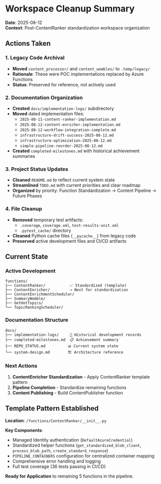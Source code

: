 # Workspace Cleanup Summary

**Date**: 2025-08-12  
**Context**: Post-ContentRanker standardization workspace organization

## Actions Taken

### 1. Legacy Code Archival
- **Moved** `content_processor/` and `content_wombles/` to `.temp/legacy/`
- **Rationale**: These were POC implementations replaced by Azure Functions
- **Status**: Preserved for reference, not actively used

### 2. Documentation Organization  
- **Created** `docs/implementation-logs/` subdirectory
- **Moved** dated implementation files:
  - `2025-08-11-content-ranker-implementation.md`
  - `2025-08-12-content-enricher-implementation.md` 
  - `2025-08-12-workflow-integration-complete.md`
  - `infrastructure-drift-success-2025-08-12.md`
  - `infrastructure-optimization-2025-08-12.md`
  - `simple-pipeline-reorder-2025-08-12.md`
- **Created** `completed-milestones.md` with historical achievement summaries

### 3. Project Status Updates
- **Cleaned** `README.md` to reflect current system state
- **Streamlined** `TODO.md` with current priorities and clear roadmap
- **Organized** by priority: Function Standardization → Content Pipeline → Future Phases

### 4. File Cleanup
- **Removed** temporary test artifacts:
  - `.coverage`, `coverage.xml`, `test-results-unit.xml`
  - `.pytest_cache/` directory
- **Cleaned** Python cache files (`__pycache__`) from legacy code
- **Preserved** active development files and CI/CD artifacts

## Current State

### Active Development
```
functions/
├── ContentRanker/           ✅ Standardized (template)
├── ContentEnricher/         → Next for standardization
├── ContentEnrichmentScheduler/
├── SummaryWomble/
├── GetHotTopics/
└── TopicRankingScheduler/
```

### Documentation Structure
```
docs/
├── implementation-logs/     📁 Historical development records
├── completed-milestones.md  📋 Achievement summary
├── REPO_STATUS.md          📊 Current system state  
└── system-design.md        🏗️ Architecture reference
```

### Next Actions
1. **ContentEnricher Standardization** - Apply ContentRanker template pattern
2. **Pipeline Completion** - Standardize remaining functions  
3. **Content Publishing** - Build ContentPublisher function

## Template Pattern Established

**Location**: `/functions/ContentRanker/__init__.py`

**Key Components**:
- Managed Identity authentication (`DefaultAzureCredential`)
- Standardized helper functions (`get_standardized_blob_client`, `process_blob_path`, `create_standard_response`)
- `PIPELINE_CONTAINERS` configuration for centralized container mapping
- Comprehensive error handling and logging
- Full test coverage (36 tests passing in CI/CD)

**Ready for Application** to remaining 5 functions in the pipeline.
